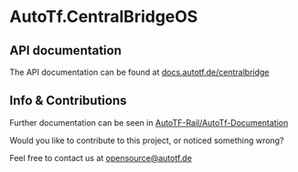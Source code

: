 # AutoTf.CentralBridgeOS

## API documentation
The API documentation can be found at [docs.autotf.de/centralbridge](https://docs.autotf.de/centralbridge)

## Info & Contributions

Further documentation can be seen in [AutoTF-Rail/AutoTf-Documentation](https://github.com/AutoTF-Rail/AutoTf-Documentation)


Would you like to contribute to this project, or noticed something wrong?

Feel free to contact us at [opensource@autotf.de](mailto:opensource@autotf.de)
